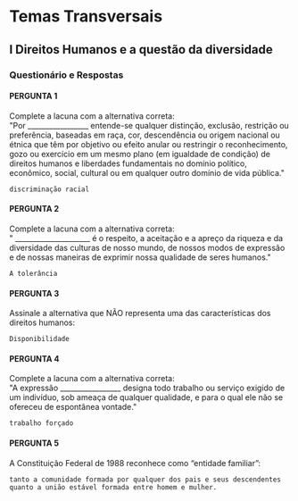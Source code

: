 # Temas Transversais

## I Direitos Humanos e a questão da diversidade

### Questionário e Respostas

#### PERGUNTA 1

Complete a lacuna com a alternativa correta:  
"Por _________________ entende-se qualquer distinção, exclusão, restrição ou preferência, baseadas em raça, cor, descendência ou origem nacional ou étnica que têm por objetivo ou efeito anular ou restringir o reconhecimento, gozo ou exercício em um mesmo plano (em igualdade de condição) de direitos humanos e liberdades fundamentais no domínio político, econômico, social, cultural ou em qualquer outro domínio de vida pública."  

```Text
discriminação racial
```

#### PERGUNTA 2  

Complete a lacuna com a alternativa correta:  
" _____________________ é o respeito, a aceitação e a apreço da riqueza e da diversidade das culturas de nosso mundo, de nossos modos de expressão e de nossas maneiras de exprimir nossa qualidade de seres humanos."

```Text
A tolerância  
```

#### PERGUNTA 3  

Assinale a alternativa que NÃO representa uma das características dos direitos humanos:  

```Text
Disponibilidade  
```

#### PERGUNTA 4  

Complete a lacuna com a alternativa correta:  
"A expressão _________________ designa todo trabalho ou serviço exigido de um indivíduo, sob ameaça de qualquer qualidade, e para o qual ele não se ofereceu de espontânea vontade."

```Text
trabalho forçado  
```


#### PERGUNTA 5  

A Constituição Federal de 1988 reconhece como “entidade familiar”:  

```Text
tanto a comunidade formada por qualquer dos pais e seus descendentes quanto a união estável formada entre homem e mulher.  
```
